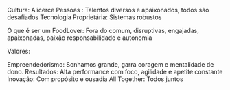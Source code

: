 
Cultura: Alicerce
Pessoas : Talentos diversos e apaixonados, todos são desafiados
Tecnologia Proprietária: Sistemas robustos 

O que é ser um FoodLover: Fora do comum, disruptivas, engajadas, apaixonadas, paixão responsabilidade e autonomia

Valores:

Empreendedorismo: Sonhamos grande, garra coragem e mentalidade de dono.
Resultados: Alta performance com foco, agilidade e apetite constante 
Inovação: Com propósito e ousadia
All Together: Todos juntos